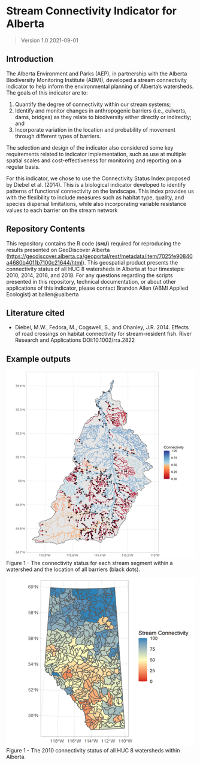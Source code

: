# Stream Connectivity Indicator for Alberta

> Version 1.0 2021-09-01

## Introduction

The Alberta Environment and Parks (AEP), in partnership with the Alberta Biodiversity Monitoring Institute (ABMI), developed a stream connectivity indicator to help inform the environmental planning of Alberta’s watersheds. The goals of this indicator are to:

1)	Quantify the degree of connectivity within our stream systems;
2)	Identify and monitor changes in anthropogenic barriers (i.e., culverts, dams, bridges) as they relate to biodiversity either directly or indirectly; and
3)	Incorporate variation in the location and probability of movement through different types of barriers.

The selection and design of the indicator also considered some key requirements related to indicator implementation, such as use at multiple spatial scales and cost-effectiveness for monitoring and reporting on a regular basis.

For this indicator, we chose to use the Connectivity Status Index proposed by Diebel et al. (2014). This is a biological indicator developed to identify patterns of functional connectivity on the landscape. This index provides us with the flexibility to include measures such as habitat type, quality, and species dispersal limitations, while also incorporating variable resistance values to each barrier on the stream network

## Repository Contents

This repository contains the R code (**src/**) required for reproducing the results presented on GeoDiscover Alberta (https://geodiscover.alberta.ca/geoportal/rest/metadata/item/7025fe90840a4680b4011b7100c21644/html). This geospatial product presents the connectivity status of all HUC 8 watersheds in Alberta at four timesteps: 2010, 2014, 2016, and 2018. For any questions regarding the scripts presented in this repository, technical documentation, or about other applications of this indicator, please contact Brandon Allen (ABMI Applied Ecologist) at ballen@ualberta 

## Literature cited

* Diebel, M.W., Fedora, M., Cogswell, S., and Ohanley, J.R. 2014. Effects of road crossings on habitat connectivity for stream-resident fish. River Research and Applications DOI:10.1002/rra.2822


## Example outputs

![GitHub Logo](/examples/example-watershed.png)
Figure 1 - The connectivity status for each stream segment within a watershed and the location of all barriers (black dots).

![GitHub Logo](/examples/example-connectivity.png)
Figure 1 - The 2010 connectivity status of all HUC 8 watersheds within Alberta.